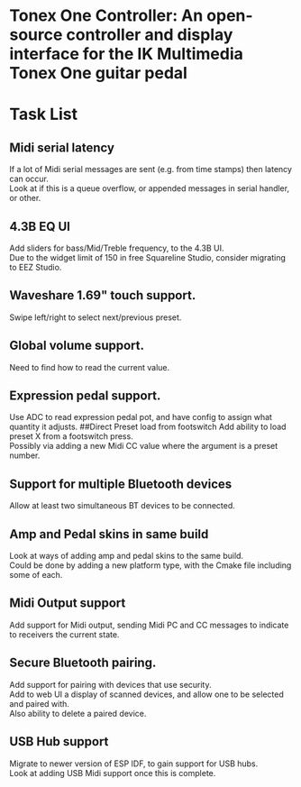 # Tonex One Controller: An open-source controller and display interface for the IK Multimedia Tonex One guitar pedal
# Task List
## Midi serial latency
If a lot of Midi serial messages are sent (e.g. from time stamps) then latency can occur.<br>
Look at if this is a queue overflow, or appended messages in serial handler, or other.

## 4.3B EQ UI
Add sliders for bass/Mid/Treble frequency, to the 4.3B UI.<br>
Due to the widget limit of 150 in free Squareline Studio, consider migrating to EEZ Studio.
## Waveshare 1.69" touch support. 
Swipe left/right to select next/previous preset.
## Global volume support. 
 Need to find how to read the current value. 
## Expression pedal support. 
Use ADC to read expression pedal pot, and have config to assign what quantity it adjusts.
##Direct Preset load from footswitch 
Add ability to load preset X from a footswitch press.<br> 
Possibly via adding a new Midi CC value where the argument is a preset number.
## Support for multiple Bluetooth devices 
Allow at least two simultaneous BT devices to be connected.
## Amp and Pedal skins in same build
Look at ways of adding amp and pedal skins to the same build.<br>
Could be done by adding a new platform type, with the Cmake file including some of each.
## Midi Output support
Add support for Midi output, sending Midi PC and CC messages to indicate to receivers the current state.

## Secure Bluetooth pairing. 
Add support for pairing with devices that use security.<br>
Add to web UI a display of scanned devices, and allow one to be selected and paired with.<br>
Also ability to delete a paired device.

## USB Hub support
Migrate to newer version of ESP IDF, to gain support for USB hubs.<br>
Look at adding USB Midi support once this is complete.
